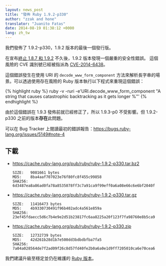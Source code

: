 ```yaml
---
layout: news_post
title: "發佈 Ruby 1.9.2-p330"
author: "zzak and hone"
translator: "Juanito Fatas"
date: 2014-08-19 01:38:12 +0000
lang: zh_tw
---
```


我們發佈了 1.9.2-p330，1.9.2 版本的最後一個發行版。

在宣布[終止 1.8.7 和 1.9.2](https://www.ruby-lang.org/zh_tw/news/2014/07/01/eol-for-1-8-7-and-1-9-2/) 不久後，1.9.2 版本發現一個嚴重的安全性錯誤。
這個風險的 CVE 識別號已經被指派為 [CVE-2014-6438]。

這個錯誤發生在使用 URI 的 `decode_www_form_component` 方法來解析長字串的場景。可以透過使用存在風險的 Ruby 版本執行以下程式來重現這個錯誤：

{% highlight ruby %}
ruby -v -ruri -e'URI.decode_www_form_component "A string that causes catastrophic backtracking as it gets longer %"'
{% endhighlight %}

由於這個錯誤在 1.9.3 發佈前就已經修正了，所以 1.9.3-p0 不受影響。但 1.9.2-p330 之前的版本**存在**此問題。

可以在 Bug Tracker 上閱讀最初的錯誤報告：<https://bugs.ruby-lang.org/issues/5149#note-4>

## 下載

* <https://cache.ruby-lang.org/pub/ruby/ruby-1.9.2-p330.tar.bz2>

      SIZE:   9081661 bytes
      MD5:    8ba4aaf707023e76f80fc8f455c99858
      SHA256: 6d3487ea8a86ad0fa78a8535078ff3c7a91ca9f99eff0a6a08e66c6e6bf2040f

* <https://cache.ruby-lang.org/pub/ruby/ruby-1.9.2-p330.tar.gz>

      SIZE:   11416473 bytes
      MD5:    4b9330730491f96b402adc4a561e859a
      SHA256: 23ef45fdaecc5d6c7b4e9e2d51b23817fc6aa8225a20f123f7fa98760e8b5ca9

* <https://cache.ruby-lang.org/pub/ruby/ruby-1.9.2-p330.zip>

      SIZE:   12732739 bytes
      MD5:    42d261b28d1b7e500dd3bdbdbfba7fa5
      SHA256: 7a04a028564de7f2ad09f26c8d57fd40fe2b0a6a0e1d9ff7205010ca6e70cea6

我們建議升級至穩定並仍在維護的
[Ruby 版本](https://www.ruby-lang.org/zh_tw/downloads/)。

[CVE-2014-6438]: https://www.cve.org/CVERecord?id=CVE-2014-6438
